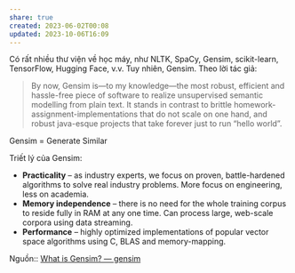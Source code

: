 ```yaml
---
share: true
created: 2023-06-02T00:08
updated: 2023-10-06T16:09
---
```

Có rất nhiều thư viện về học máy, như NLTK, SpaCy, Gensim, scikit-learn, TensorFlow, Hugging Face, v.v. Tuy nhiên, Gensim. Theo lời tác giả:
>By now, Gensim is—to my knowledge—the most robust, efficient and hassle-free piece of software to realize unsupervised semantic modelling from plain text. It stands in contrast to brittle homework-assignment-implementations that do not scale on one hand, and robust java-esque projects that take forever just to run “hello world”.

Gensim = Generate Similar

Triết lý của Gensim:
- **Practicality** – as industry experts, we focus on proven, battle-hardened algorithms to solve real industry problems. More focus on engineering, less on academia.
- **Memory independence** – there is no need for the whole training corpus to reside fully in RAM at any one time. Can process large, web-scale corpora using data streaming.
- **Performance** – highly optimized implementations of popular vector space algorithms using C, BLAS and memory-mapping.

Nguồn:: [What is Gensim? — gensim](https://radimrehurek.com/gensim/intro.html#what-is-gensim)
